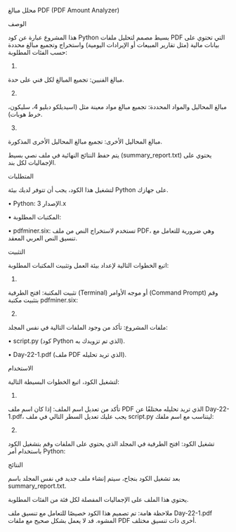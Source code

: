 محلل مبالغ PDF (PDF Amount Analyzer)

الوصف

هذا المشروع عبارة عن كود Python بسيط مصمم لتحليل ملفات PDF التي تحتوي على بيانات مالية (مثل تقارير المبيعات أو الإيرادات اليومية) واستخراج وتجميع مبالغ محددة حسب الفئات المطلوبة:

1.
مبالغ الفنيين: تجميع المبالغ لكل فني على حدة.

2.
مبالغ المحاليل والمواد المحددة: تجميع مبالغ مواد معينة مثل (اسيديلكو دبليو 4، سليكون، خرط هوبات).

3.
مبالغ المحاليل الأخرى: تجميع مبالغ المحاليل الأخرى المذكورة.

يتم حفظ النتائج النهائية في ملف نصي بسيط (summary_report.txt) يحتوي على الإجماليات لكل بند.

المتطلبات

لتشغيل هذا الكود، يجب أن تتوفر لديك بيئة Python على جهازك.

•
Python: الإصدار 3.x

•
المكتبات المطلوبة:

•
pdfminer.six: تستخدم لاستخراج النص من ملف PDF، وهي ضرورية للتعامل مع تنسيق النص العربي المعقد.



التثبيت

اتبع الخطوات التالية لإعداد بيئة العمل وتثبيت المكتبات المطلوبة:

1.
تثبيت المكتبة: افتح الطرفية (Terminal) أو موجه الأوامر (Command Prompt) وقم بتثبيت مكتبة pdfminer.six:

2.
ملفات المشروع: تأكد من وجود الملفات التالية في نفس المجلد:

•
script.py (كود Python الذي تم تزويدك به).

•
Day-22-1.pdf (ملف PDF الذي تريد تحليله).



الاستخدام

لتشغيل الكود، اتبع الخطوات البسيطة التالية:

1.
تأكد من تعديل اسم الملف: إذا كان اسم ملف PDF الذي تريد تحليله مختلفًا عن Day-22-1.pdf، يجب عليك تعديل السطر التالي في ملف script.py ليتناسب مع اسم ملفك:

2.
تشغيل الكود: افتح الطرفية في المجلد الذي يحتوي على الملفات وقم بتشغيل الكود باستخدام أمر Python:

النتائج

بعد تشغيل الكود بنجاح، سيتم إنشاء ملف جديد في نفس المجلد باسم summary_report.txt.

يحتوي هذا الملف على الإجماليات المفصلة لكل فئة من الفئات المطلوبة.




ملاحظة هامة: تم تصميم هذا الكود خصيصًا للتعامل مع تنسيق ملف Day-22-1.pdf المشوه. قد لا يعمل بشكل صحيح مع ملفات PDF أخرى ذات تنسيق مختلف.

